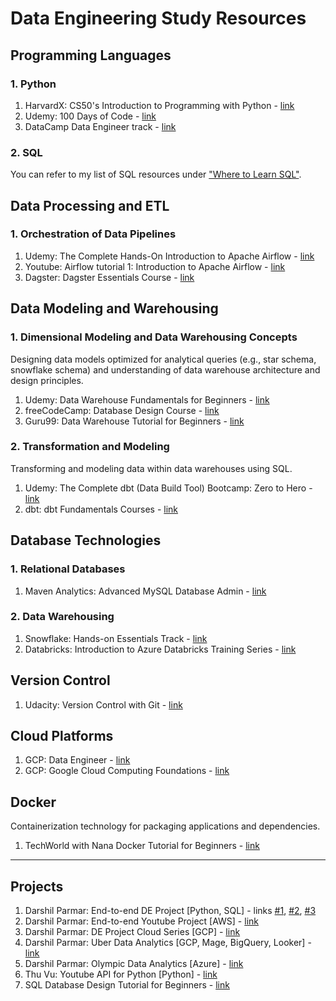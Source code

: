 # Data Engineering Study Resources

## Programming Languages

### 1. Python
1. HarvardX: CS50's Introduction to Programming with Python - [link](https://www.edx.org/learn/python/harvard-university-cs50-s-introduction-to-programming-with-python)
2. Udemy: 100 Days of Code - [link](https://www.udemy.com/course/100-days-of-code)
3. DataCamp Data Engineer track - [link](https://www.datacamp.com/tracks/data-engineer)

### 2. SQL

You can refer to my list of SQL resources under ["Where to Learn SQL"](https://github.com/katiehuangx/Transition-into-Data-Analytics?tab=readme-ov-file#-where-to-learn-sql).

## Data Processing and ETL

### 1. Orchestration of Data Pipelines
1. Udemy: The Complete Hands-On Introduction to Apache Airflow - [link](https://www.udemy.com/course/the-complete-hands-on-course-to-master-apache-airflow)
2. Youtube: Airflow tutorial 1: Introduction to Apache Airflow - [link](https://www.youtube.com/watch?v=AHMm1wfGuHE)
3. Dagster: Dagster Essentials Course - [link](https://courses.dagster.io/courses/dagster-essentials)
   
## Data Modeling and Warehousing

### 1. Dimensional Modeling and Data Warehousing Concepts

Designing data models optimized for analytical queries (e.g., star schema, snowflake schema) and understanding of data warehouse architecture and design principles.

1. Udemy: Data Warehouse Fundamentals for Beginners - [link](https://www.udemy.com/course/data-warehouse-fundamentals-for-beginners/)
2. freeCodeCamp: Database Design Course - [link](https://www.youtube.com/watch?v=ztHopE5Wnpc)
3. Guru99: Data Warehouse Tutorial for Beginners - [link](https://www.guru99.com/data-warehousing-tutorial.html)

### 2. Transformation and Modeling

Transforming and modeling data within data warehouses using SQL.

1. Udemy: The Complete dbt (Data Build Tool) Bootcamp: Zero to Hero - [link](https://www.udemy.com/course/complete-dbt-data-build-tool-bootcamp-zero-to-hero-learn-dbt)
2. dbt: dbt Fundamentals Courses - [link](https://courses.getdbt.com/collections)

## Database Technologies

### 1. Relational Databases
1. Maven Analytics: Advanced MySQL Database Admin - [link](https://courses.mavenanalytics.io/courses/take/advanced-mysql-dba)

### 2. Data Warehousing
1. Snowflake: Hands-on Essentials Track - [link](https://learn.snowflake.com/en/pages/hands-on-essentials-track/)
2. Databricks: Introduction to Azure Databricks Training Series - [link](https://www.databricks.com/resources/webinar/azure-databricks-free-training-series-track)

## Version Control
1. Udacity: Version Control with Git - [link](https://www.udacity.com/course/version-control-with-git--ud123)

## Cloud Platforms
1. GCP: Data Engineer - [link](https://www.cloudskillsboost.google/paths/16)
2. GCP: Google Cloud Computing Foundations - [link](https://www.cloudskillsboost.google/paths/36)

## Docker

Containerization technology for packaging applications and dependencies.

1. TechWorld with Nana Docker Tutorial for Beginners - [link](https://www.youtube.com/watch?v=3c-iBn73dDE)

***

## Projects

1. Darshil Parmar: End-to-end DE Project [Python, SQL] - links [#1](https://www.youtube.com/watch?v=2xyoz0T47Bs), [#2](https://www.youtube.com/watch?v=K45k-gNNzGo&t=0s), [#3](https://www.youtube.com/watch?v=POjDCe-_G8k&t=426s)
2. Darshil Parmar: End-to-end Youtube Project [AWS] - [link](https://www.youtube.com/watch?v=yZKJFKu49Dk)
3. Darshil Parmar: DE Project Cloud Series [GCP] - [link](https://www.youtube.com/playlist?list=PLBJe2dFI4sgt-9GR2j-rTeKtimE9pfqyt)
4. Darshil Parmar: Uber Data Analytics [GCP, Mage, BigQuery, Looker] - [link](https://www.youtube.com/watch?v=WpQECq5Hx9g)
5. Darshil Parmar: Olympic Data Analytics [Azure] - [link](https://www.youtube.com/watch?v=IaA9YNlg5hM)
6. Thu Vu: Youtube API for Python [Python] - [link](https://www.youtube.com/watch?v=D56_Cx36oGY)
7. SQL Database Design Tutorial for Beginners - [link](https://www.youtube.com/watch?v=MiAl2mQ718s)

   
